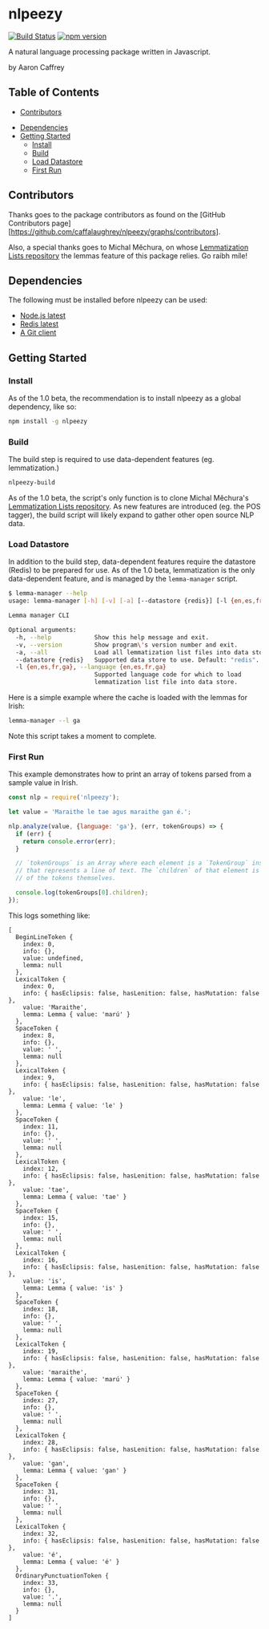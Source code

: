 # nlpeezy

[![Build Status](https://travis-ci.com/caffalaughrey/nlpeezy.svg?branch=master)](https://travis-ci.com/caffalaughrey/nlpeezy)
[![npm version](https://badge.fury.io/js/nlpeezy.svg)](https://badge.fury.io/js/nlpeezy)

A natural language processing package written in Javascript.

by Aaron Caffrey

## Table of Contents
- [Contributors](#contributors)
* [Dependencies](#dependencies)
* [Getting Started](#getting-started)
   - [Install](#install)
   - [Build](#build)
   - [Load Datastore](#load-datastore)
   - [First Run](#first-run)

## Contributors
Thanks goes to the package contributors as found on the [GitHub Contributors page][https://github.com/caffalaughrey/nlpeezy/graphs/contributors].

Also, a special thanks goes to Michal Měchura, on whose
[Lemmatization Lists repository](https://github.com/michmech/lemmatization-lists)
the lemmas feature of this package relies. Go raibh míle!

## Dependencies
The following must be installed before nlpeezy can be used:
* [Node.js latest](https://nodejs.org/en/download/)
* [Redis latest](https://redis.io/download)
* [A Git client](https://git-scm.com/downloads)

## Getting Started
### Install
As of the 1.0 beta, the recommendation is to install nlpeezy as a global
dependency, like so:

```bash
npm install -g nlpeezy
```

### Build
The build step is required to use data-dependent features (eg. lemmatization.)

```bash
nlpeezy-build
```

As of the 1.0 beta, the script's only function is to clone Michal Měchura's
[Lemmatization Lists repository](https://github.com/michmech/lemmatization-lists).
As new features are introduced (eg. the POS tagger), the build script will
likely expand to gather other open source NLP data.

### Load Datastore
In addition to the build step, data-dependent features require the datastore
(Redis) to be prepared for use. As of the 1.0 beta, lemmatization is the only
data-dependent feature, and is managed by the `lemma-manager` script.

```bash
$ lemma-manager --help
usage: lemma-manager [-h] [-v] [-a] [--datastore {redis}] [-l {en,es,fr,ga}]

Lemma manager CLI

Optional arguments:
  -h, --help            Show this help message and exit.
  -v, --version         Show program\'s version number and exit.
  -a, --all             Load all lemmatization list files into data store.
  --datastore {redis}   Supported data store to use. Default: "redis".
  -l {en,es,fr,ga}, --language {en,es,fr,ga}
                        Supported language code for which to load
                        lemmatization list file into data store.
```

Here is a simple example where the cache is loaded with the lemmas for Irish:

```bash
lemma-manager --l ga
```

Note this script takes a moment to complete.

### First Run
This example demonstrates how to print an array of tokens parsed from a sample
value in Irish.

```javascript
const nlp = require('nlpeezy');

let value = 'Maraithe le tae agus maraithe gan é.';

nlp.analyze(value, {language: 'ga'}, (err, tokenGroups) => {
  if (err) {
    return console.error(err);
  }

  // `tokenGroups` is an Array where each element is a `TokenGroup` instance
  // that represents a line of text. The `children` of that element is an Array
  // of the tokens themselves.

  console.log(tokenGroups[0].children);
});
```

This logs something like:

```
[
  BeginLineToken {
    index: 0,
    info: {},
    value: undefined,
    lemma: null
  },
  LexicalToken {
    index: 0,
    info: { hasEclipsis: false, hasLenition: false, hasMutation: false },
    value: 'Maraithe',
    lemma: Lemma { value: 'marú' }
  },
  SpaceToken {
    index: 8,
    info: {},
    value: ' ',
    lemma: null
  },
  LexicalToken {
    index: 9,
    info: { hasEclipsis: false, hasLenition: false, hasMutation: false },
    value: 'le',
    lemma: Lemma { value: 'le' }
  },
  SpaceToken {
    index: 11,
    info: {},
    value: ' ',
    lemma: null
  },
  LexicalToken {
    index: 12,
    info: { hasEclipsis: false, hasLenition: false, hasMutation: false },
    value: 'tae',
    lemma: Lemma { value: 'tae' }
  },
  SpaceToken {
    index: 15,
    info: {},
    value: ' ',
    lemma: null
  },
  LexicalToken {
    index: 16,
    info: { hasEclipsis: false, hasLenition: false, hasMutation: false },
    value: 'is',
    lemma: Lemma { value: 'is' }
  },
  SpaceToken {
    index: 18,
    info: {},
    value: ' ',
    lemma: null
  },
  LexicalToken {
    index: 19,
    info: { hasEclipsis: false, hasLenition: false, hasMutation: false },
    value: 'maraithe',
    lemma: Lemma { value: 'marú' }
  },
  SpaceToken {
    index: 27,
    info: {},
    value: ' ',
    lemma: null
  },
  LexicalToken {
    index: 28,
    info: { hasEclipsis: false, hasLenition: false, hasMutation: false },
    value: 'gan',
    lemma: Lemma { value: 'gan' }
  },
  SpaceToken {
    index: 31,
    info: {},
    value: ' ',
    lemma: null
  },
  LexicalToken {
    index: 32,
    info: { hasEclipsis: false, hasLenition: false, hasMutation: false },
    value: 'é',
    lemma: Lemma { value: 'é' }
  },
  OrdinaryPunctuationToken {
    index: 33,
    info: {},
    value: '.',
    lemma: null
  }
]
```
